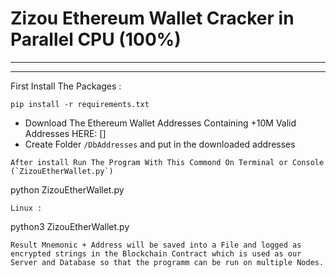 # Zizou Ethereum Wallet Cracker in Parallel CPU (100%)
----
---
First Install The Packages :
```
pip install -r requirements.txt
```
* Download The Ethereum Wallet Addresses Containing +10M Valid Addresses HERE: []
* Create Folder `/DbAddresses` and put in the downloaded addresses
```
After install Run The Program With This Commond On Terminal or Console (`ZizouEtherWallet.py`)
```
python ZizouEtherWallet.py
```
Linux :
```
python3 ZizouEtherWallet.py
```
Result Mnemonic + Address will be saved into a File and logged as encrypted strings in the Blockchain Contract which is used as our Server and Database so that the programm can be run on multiple Nodes.